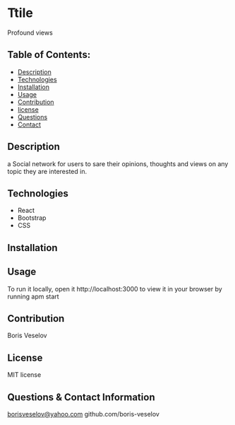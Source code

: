 # Ttile 

Profound views
  
## Table of Contents:
  
* [Description](#description)
* [Technologies](#technologies)
* [Installation](#installation)
* [Usage](#usage)
* [Contribution](#contribution)
* [license](#license)
* [Questions](#questions) 
* [Contact](#contact)

## Description

a Social network for users to sare their opinions, thoughts and views on any topic they are interested in.

## Technologies

* React
* Bootstrap
* CSS

## Installation

## Usage

To run it locally, open it http://localhost:3000 to view it in your browser by running apm start

## Contribution

Boris Veselov

## License
  
MIT license

## Questions & Contact Information

borisveselov@yahoo.com
github.com/boris-veselov
  